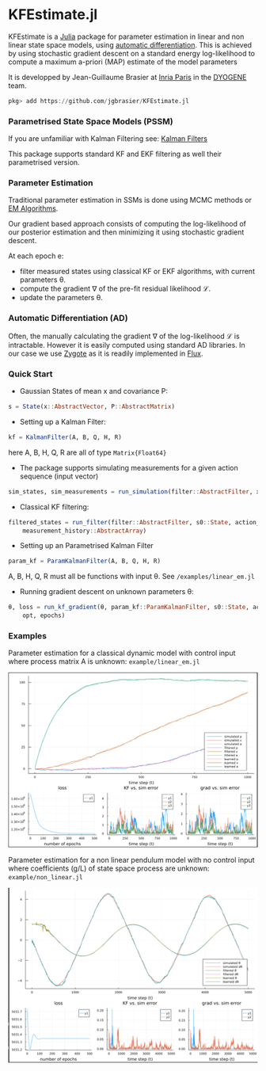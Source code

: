 # KFEstimate.jl
KFEstimate is a [Julia](https://julialang.org/) package for parameter estimation in linear and non linear state space models, using [automatic differentiation](https://en.wikipedia.org/wiki/Automatic_differentiation). This is achieved by using stochastic gradient descent on a standard energy log-likelihood to compute a maximum a-priori (MAP) estimate of the model parameters

It is developped by Jean-Guillaume Brasier at [Inria Paris](https://www.inria.fr/en/centre-inria-de-paris) in the [DYOGENE](https://www.di.ens.fr/dyogene/) team.

```julia
pkg> add https://github.com/jgbrasier/KFEstimate.jl
```

### Parametrised State Space Models (PSSM)

If you are unfamiliar with Kalman Filtering see: [Kalman Filters](https://en.wikipedia.org/wiki/Kalman_filter)

This package supports standard KF and EKF filtering as well their parametrised version.


### Parameter Estimation

Traditional parameter estimation in SSMs is done using MCMC methods or [EM Algorithms](https://en.wikipedia.org/wiki/Expectation%E2%80%93maximization_algorithm).

Our gradient based approach consists of computing the log-likelihood of our posterior estimation and then minimizing it using stochastic gradient descent.

At each epoch e:
- filter measured states using classical KF or EKF algorithms, with current parameters θ.
- compute the gradient ∇ of the pre-fit residual likelihood ℒ.
- update the parameters θ.

### Automatic Differentiation (AD)
Often, the manually calculating the gradient ∇ of the log-likelihood ℒ is intractable. However it is easily computed using standard AD libraries. In our case we use [Zygote](https://fluxml.ai/Zygote.jl/latest/) as it is readily implemented in [Flux](https://fluxml.ai/).

### Quick Start

- Gaussian States of mean x and covariance P:
```julia
s = State(x::AbstractVector, P::AbstractMatrix)
```

- Setting up a Kalman Filter:
```julia
kf = KalmanFilter(A, B, Q, H, R)
```
here A, B, H, Q, R are all of type `Matrix{Float64}`

- The package supports simulating measurements for a given action sequence (input vector)
```julia
sim_states, sim_measurements = run_simulation(filter::AbstractFilter, x0::AbstractVector, action_seq::AbstractArray)
```

- Classical KF filtering:
```julia
filtered_states = run_filter(filter::AbstractFilter, s0::State, action_history::AbstractArray,
    measurement_history::AbstractArray)
```

- Setting up an Parametrised Kalman Filter
```julia
param_kf = ParamKalmanFilter(A, B, Q, H, R)
```
A, B, H, Q, R must all be functions with input θ. See `/examples/linear_em.jl`

- Running gradient descent on unknown parameters θ:
```julia
θ, loss = run_kf_gradient(θ, param_kf::ParamKalmanFilter, s0::State, action_history::AbstractArray, measurement_history::AbstractArray,
    opt, epochs)
```


### Examples

Parameter estimation for a classical dynamic model with control input where process matrix A is unknown: `example/linear_em.jl`

![A matrix estimate](imgs/estimate_A.png)


Parameter estimation for a non linear pendulum model with no control input where coefficients (g/L) of state space process are unknown: `example/non_linear.jl`

![g/l estimate](imgs/estimate_gL.png)
